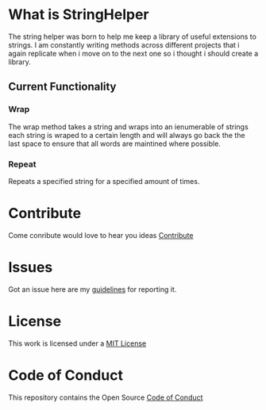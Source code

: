# What is StringHelper

The string helper was born to help me keep a library of useful extensions to strings. I am constantly writing methods across different projects that i again replicate when i move on to the next one so i thought i should create a library.

## Current Functionality
### Wrap
The wrap method takes a string and wraps into an ienumerable of strings each string is wraped to a certain length and will always go back the the last space to ensure that all words are maintined where possible.

### Repeat
Repeats a specified string for a specified amount of times.
  
# Contribute

Come conribute would love to hear you ideas [Contribute](https://github.com/SamB1990/StringHelperStringHelperStringHelper/blob/master/CONTRIBUTING.md)

# Issues

Got an issue here are my [guidelines](https://github.com/SamB1990/StringHelperStringHelperStringHelper/blob/master/CONTRIBUTING.md#issues) for reporting it.

# License

This work is licensed under a [MIT License](https://github.com/SamB1990/StringHelperStringHelper/blob/master/LICENSE)

# Code of Conduct

This repository contains the Open Source [Code of Conduct](https://github.com/SamB1990/StringHelper/blob/master/code_of_conduct.md)

